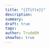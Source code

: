 ```yaml
---
title: "{{Title}}"
description: 
summary: 
draft: true
tags: 
author: TrudeEH
showToc: true
---
```

